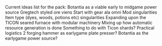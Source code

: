 Current ideas list for the pack:
Botantia as a viable early to midgame power source
Gregtech styled ore viens
Start with gear ala omni
Mod singularities
Item type (dyes, woods, potions etc) singularities
Expanding upon the TICON seared furnace with modular machinery
Mixing up how automatic resource generation is done
Something to do with Ticon shards?
Practical logistics 2 forging hammer as earlygame plate presser?
Botantia as the earlygame power source?

